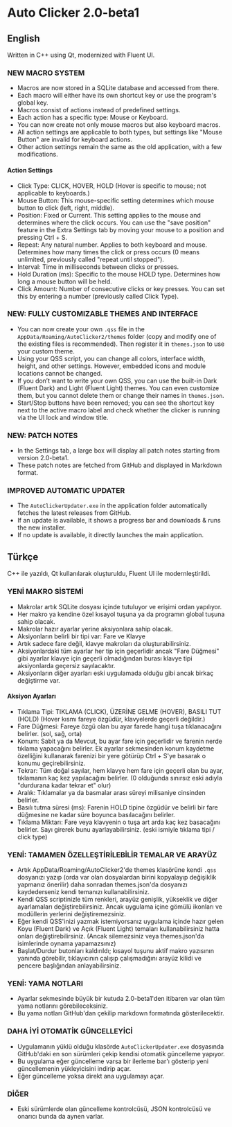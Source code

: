 # Auto Clicker 2.0-beta1
## English
Written in C++ using Qt, modernized with Fluent UI.

### NEW MACRO SYSTEM
- Macros are now stored in a SQLite database and accessed from there.
- Each macro will either have its own shortcut key or use the program's global key.
- Macros consist of actions instead of predefined settings.
- Each action has a specific type: Mouse or Keyboard.
- You can now create not only mouse macros but also keyboard macros.
- All action settings are applicable to both types, but settings like "Mouse Button" are invalid for keyboard actions.
- Other action settings remain the same as the old application, with a few modifications.

#### Action Settings
- Click Type: CLICK, HOVER, HOLD (Hover is specific to mouse; not applicable to keyboards.)
- Mouse Button: This mouse-specific setting determines which mouse button to click (left, right, middle).
- Position: Fixed or Current. This setting applies to the mouse and determines where the click occurs. You can use the "save position" feature in the Extra Settings tab by moving your mouse to a position and pressing Ctrl + S.
- Repeat: Any natural number. Applies to both keyboard and mouse. Determines how many times the click or press occurs (0 means unlimited, previously called "repeat until stopped").
- Interval: Time in milliseconds between clicks or presses.
- Hold Duration (ms): Specific to the mouse HOLD type. Determines how long a mouse button will be held.
- Click Amount: Number of consecutive clicks or key presses. You can set this by entering a number (previously called Click Type).

### NEW: FULLY CUSTOMIZABLE THEMES AND INTERFACE
- You can now create your own `.qss` file in the `AppData/Roaming/AutoClicker2/themes` folder (copy and modify one of the existing files is recommended). Then register it in `themes.json` to use your custom theme.
- Using your QSS script, you can change all colors, interface width, height, and other settings. However, embedded icons and module locations cannot be changed.
- If you don’t want to write your own QSS, you can use the built-in Dark (Fluent Dark) and Light (Fluent Light) themes. You can even customize them, but you cannot delete them or change their names in `themes.json`.
- Start/Stop buttons have been removed; you can see the shortcut key next to the active macro label and check whether the clicker is running via the UI lock and window title.

### NEW: PATCH NOTES
- In the Settings tab, a large box will display all patch notes starting from version 2.0-beta1.
- These patch notes are fetched from GitHub and displayed in Markdown format.

### IMPROVED AUTOMATIC UPDATER
- The `AutoClickerUpdater.exe` in the application folder automatically fetches the latest releases from GitHub.
- If an update is available, it shows a progress bar and downloads & runs the new installer.
- If no update is available, it directly launches the main application.

## Türkçe
C++ ile yazıldı, Qt kullanılarak oluşturuldu, Fluent UI ile modernleştirildi.

### YENİ MAKRO SİSTEMİ
- Makrolar artık SQLite dosyası içinde tutuluyor ve erişimi ordan yapılıyor.
- Her makro ya kendine özel kısayol tuşuna ya da programın global tuşuna sahip olacak.
- Makrolar hazır ayarlar yerine aksiyonlara sahip olacak.
- Aksiyonların belirli bir tipi var: Fare ve Klavye
- Artık sadece fare değil, klavye makroları da oluşturabilirsiniz.
- Aksiyonlardaki tüm ayarlar her tip için geçerlidir ancak "Fare Düğmesi" gibi ayarlar klavye için geçerli olmadığından burası klavye tipi aksiyonlarda geçersiz sayılacaktır.
- Aksiyonların diğer ayarları eski uygulamada olduğu gibi ancak birkaç değiştirme var.

#### Aksiyon Ayarları
- Tıklama Tipi: TIKLAMA (CLICK), ÜZERİNE GELME (HOVER), BASILI TUT (HOLD) (Hover kısmı fareye özgüdür, klavyelerde geçerli değildir.)
- Fare Düğmesi: Fareye özgü olan bu ayar farede hangi tuşa tıklanacağını belirler. (sol, sağ, orta)
- Konum: Sabit ya da Mevcut, bu ayar fare için geçerlidir ve farenin nerde tıklama yapacağını belirler. Ek ayarlar sekmesinden konum kaydetme özelliğini kullanarak farenizi bir yere götürüp Ctrl + S'ye basarak o konumu geçirebilirsiniz.
- Tekrar: Tüm doğal sayılar, hem klavye hem fare için geçerli olan bu ayar, tıklamanın kaç kez yapılacağını belirler. (0 olduğunda sınırsız eski adıyla "durdurana kadar tekrar et" olur)
- Aralık: Tıklamalar ya da basmalar arası süreyi milisaniye cinsinden belirler.
- Basılı tutma süresi (ms): Farenin HOLD tipine özgüdür ve belirli bir fare düğmesine ne kadar süre boyunca basılacağını belirler.
- Tıklama Miktarı: Fare veya klavyenin o tuşa art arda kaç kez basacağını belirler. Sayı girerek bunu ayarlayabilirsiniz. (eski ismiyle tıklama tipi / click type)

### YENİ: TAMAMEN ÖZELLEŞTİRİLEBİLİR TEMALAR VE ARAYÜZ
- Artık AppData/Roaming/AutoClicker2'de themes klasörüne kendi `.qss` dosyanızı yazıp (orda var olan dosyalardan birini kopyalayıp değişiklik yapmanız önerilir) daha sonradan themes.json'da dosyanızı kaydederseniz kendi temanızı kullanabilirsiniz.
- Kendi QSS scriptinizle tüm renkleri, arayüz genişlik, yükseklik ve diğer ayarlamaları değiştirebilirsiniz. Ancak uygulama içine gömülü ikonları ve modüllerin yerlerini değiştiremezsiniz.
- Eğer kendi QSS'inizi yazmak istemiyorsanız uygulama içinde hazır gelen Koyu (Fluent Dark) ve Açık (Fluent Light) temaları kullanabilirsiniz hatta onları değiştirebilirsiniz. (Ancak silemezsiniz veya themes.json'da isimlerinde oynama yapamazsınız)
- Başlat/Durdur butonları kaldırıldı; kısayol tuşunu aktif makro yazısının yanında görebilir, tıklayıcının çalışıp çalışmadığını arayüz kilidi ve pencere başlığından anlayabilirsiniz.

### YENİ: YAMA NOTLARI
- Ayarlar sekmesinde büyük bir kutuda 2.0-beta1'den itibaren var olan tüm yama notlarını görebileceksiniz.
- Bu yama notları GitHub'dan çekilip markdown formatında gösterilecektir.

### DAHA İYİ OTOMATİK GÜNCELLEYİCİ
- Uygulamanın yüklü olduğu klasörde `AutoClickerUpdater.exe` dosyasında GitHub'daki en son sürümleri çekip kendisi otomatik güncelleme yapıyor.
- Bu uygulama eğer güncelleme varsa bir ilerleme bar'ı gösterip yeni güncellemenin yükleyicisini indirip açar.
- Eğer güncelleme yoksa direkt ana uygulamayı açar.

### DİĞER
- Eski sürümlerde olan güncelleme kontrolcüsü, JSON kontrolcüsü ve onarıcı bunda da aynen varlar.